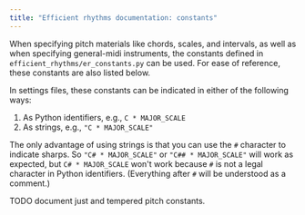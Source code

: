 ```yaml
---
title: "Efficient rhythms documentation: constants"
---
```

<!-- Uses pandoc markdown -->

When specifying pitch materials like chords, scales, and intervals, as well as when specifying general-midi instruments, the constants defined in `efficient_rhythms/er_constants.py` can be used. For ease of reference, these constants are also listed below.

In settings files, these constants can be indicated in either of the following ways:

1. As Python identifiers, e.g., `C * MAJOR_SCALE`
2. As strings, e.g., `"C * MAJOR_SCALE"`

The only advantage of using strings is that you can use the `#` character to indicate sharps. So `"C# * MAJOR_SCALE"` or `"C## * MAJOR_SCALE"` will work as expected, but `C# * MAJOR_SCALE` won't work because `#` is not a legal character in Python identifiers. (Everything after `#` will be understood as a comment.)

TODO document just and tempered pitch constants.
